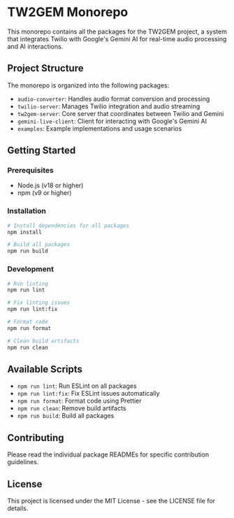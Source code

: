 # TW2GEM Monorepo

This monorepo contains all the packages for the TW2GEM project, a system that integrates Twilio with Google's Gemini AI for real-time audio processing and AI interactions.

## Project Structure

The monorepo is organized into the following packages:

- `audio-converter`: Handles audio format conversion and processing
- `twilio-server`: Manages Twilio integration and audio streaming
- `tw2gem-server`: Core server that coordinates between Twilio and Gemini
- `gemini-live-client`: Client for interacting with Google's Gemini AI
- `examples`: Example implementations and usage scenarios

## Getting Started

### Prerequisites

- Node.js (v18 or higher)
- npm (v9 or higher)

### Installation

```bash
# Install dependencies for all packages
npm install

# Build all packages
npm run build
```

### Development

```bash
# Run linting
npm run lint

# Fix linting issues
npm run lint:fix

# Format code
npm run format

# Clean build artifacts
npm run clean
```

## Available Scripts

- `npm run lint`: Run ESLint on all packages
- `npm run lint:fix`: Fix ESLint issues automatically
- `npm run format`: Format code using Prettier
- `npm run clean`: Remove build artifacts
- `npm run build`: Build all packages

## Contributing

Please read the individual package READMEs for specific contribution guidelines.

## License

This project is licensed under the MIT License - see the LICENSE file for details. 